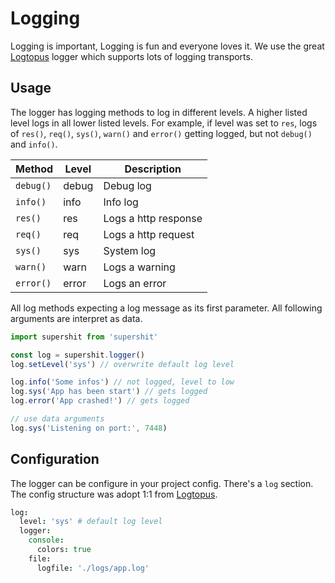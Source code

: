 Logging
=======

Logging is important, Logging is fun and everyone loves it.
We use the great [Logtopus](https://github.com/Andifeind/logtopus) logger which supports lots of logging transports.

Usage
-----

The logger has logging methods to log in different levels. A higher listed level logs in all lower listed levels. For example, if level was set to `res`, logs of `res()`, `req()`, `sys()`, `warn()` and `error()` getting logged, but not `debug()` and `info()`.

Method    | Level | Description
----------|-------|------------
`debug()` | debug | Debug log
`info()`  | info  | Info log
`res()`   | res   | Logs a http response
`req()`   | req   | Logs a http request
`sys()`   | sys   | System log
`warn()`  | warn  | Logs a warning
`error()` | error | Logs an error

All log methods expecting a log message as its first parameter. All following arguments are interpret as data.

```js
import supershit from 'supershit'

const log = supershit.logger()
log.setLevel('sys') // overwrite default log level

log.info('Some infos') // not logged, level to low
log.sys('App has been start') // gets logged
log.error('App crashed!') // gets logged

// use data arguments
log.sys('Listening on port:', 7448)
```

Configuration
-------------

The logger can be configure in your project config. There's a `log` section.
The config structure was adopt 1:1 from [Logtopus](https://github.com/Andifeind/logtopus).

```coffee
log:
  level: 'sys' # default log level
  logger:
    console:
      colors: true
    file:
      logfile: './logs/app.log'
```
